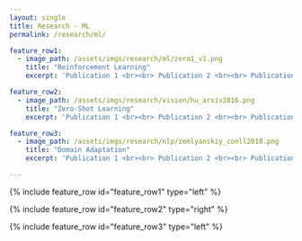 ```yaml
---
layout: single
title: Research - ML
permalink: /research/ml/

feature_row1:
  - image_path: /assets/imgs/research/ml/zero1_v1.png
    title: "Reinforcement Learning"
    excerpt: 'Publication 1 <br><br> Publication 2 <br><br> Publication 3 <br>'

feature_row2:
  - image_path: /assets/imgs/research/vision/hu_arxiv2016.png
    title: "Zero-Shot Learning"
    excerpt: 'Publication 1 <br><br> Publication 2 <br><br> Publication 3 <br>'

feature_row3:
  - image_path: /assets/imgs/research/nlp/zemlyanskiy_conll2018.png
    title: "Domain Adaptation"
    excerpt: 'Publication 1 <br><br> Publication 2 <br><br> Publication 3 <br>'

---
```


{% include feature_row id="feature_row1" type="left" %}

{% include feature_row id="feature_row2" type="right" %}

{% include feature_row id="feature_row3" type="left" %}

<!--
Deep learning, transfer learning, domain adaptation, multi-task learning, zero-shot learning, multi-agent RL, exploration, state abstraction, metric learning, generative models, probabilistic graphical models, optimization, kernel methods.
-->

